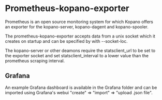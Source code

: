 # Prometheus-kopano-exporter

Prometheus is an open source monitoring system for which Kopano offers an
exporter for the kopano-server, kopano-dagent and kopano-spooler.

The prometheus-kopano-exporter accepts data from a unix socket which it creates
on startup and can be specified by with --socket-loc.

The kopano-server or other deamons require the statsclient_url to be set to the
exporter socket and set statsclient_interval to a lower value than the
prometheus scraping interval.

## Grafana

An example Grafana dashboard is available in the Grafana folder and can be
imported using Grafana's webui "create" => "import" => "upload .json file".
